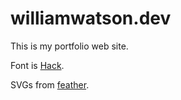 # williamwatson.dev

This is my portfolio web site.

Font is [Hack](https://github.com/ryanoasis/nerd-fonts/tree/master/patched-fonts/Hack/Regular/complete).

SVGs from [feather](https://github.com/feathericons/feather).
